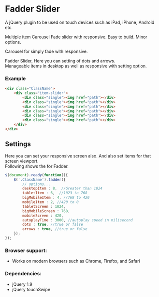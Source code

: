 # Fadder Slider
A jQuery plugin to be used on touch devices such as iPad, iPhone, Android etc.

Multiple item Carousel Fade slider with responsive. Easy to build. Minor options.

Carousel for simply fade with responsive.

Fadder Slider, Here you can setting of dots and arrows. <br>
Manageable items in desktop as well as responsive with setting option.


### Example
````html
<div class="ClassName">
    <div class="item-slider">
        <div class="single"><img href="path"></div>
        <div class="single"><img href="path"></div>
        <div class="single"><img href="path"></div>
        <div class="single"><img href="path"></div>
        <div class="single"><img href="path"></div>
        <div class="single"><img href="path"></div>
    </div>
</div>
````

## Settings
Here you can set your responsive screen also. And also set items for that screen viewport.<br> 
Following shows the for Fadder. 
````javascript
$(document).ready(function(){   
    $('.ClassName').fadder({
        // options...
        desktopItem : 8,  //Greater than 1024  
        tabletItem : 6,  //1023 to 768  
        bigMobileItem : 4, //768 to 420  
        mobileItem : 2, //420 to 0  
        tabletScreen : 1024,
        bigMobileScreen : 768,
        mobileScreen : 420,
        autoplayTime : 3000, //autoplay speed in milisecond
        dots : true, //true or false
        arrows : true, //true or false
    }); 
});
````

### Browser support:
* Works on  modern browsers such as Chrome, Firefox, and Safari

### Dependencies:
* jQuery 1.9
* jQuery touchSwipe
